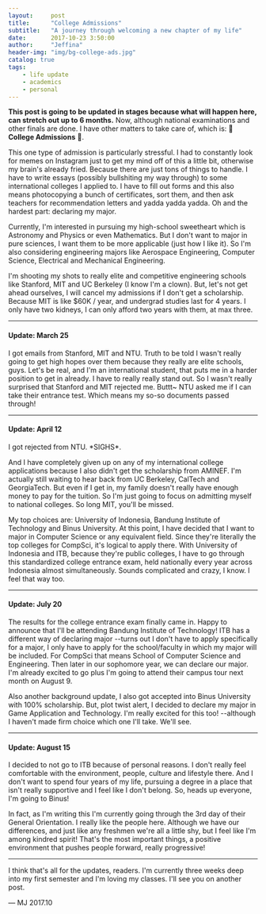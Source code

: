 ```yaml
---
layout:     post
title:      "College Admissions"
subtitle:   "A journey through welcoming a new chapter of my life"
date:       2017-10-23 3:50:00
author:     "Jeffina"
header-img: "img/bg-college-ads.jpg"
catalog: true
tags:
    - life update
    - academics
    - personal
---
```

**This post is going to be updated in stages because what will happen here, can stretch out up to 6 months.** Now, although national examinations and other finals are done. I have other matters to take care of, which is: 🌈 **College Admissions** 🌈.

This one type of admission is particularly stressful. I had to constantly look for memes on Instagram just to get my mind off of this a little bit, otherwise my brain's already fried. Because there are just tons of things to handle. I have to write essays (possibly bullshiting my way through) to some international colleges I applied to. I have to fill out forms and this also means photocopying a bunch of certificates, sort them, and then ask teachers for recommendation letters and yadda yadda yadda. Oh and the hardest part: declaring my major.

Currently, I'm interested in pursuing my high-school sweetheart which is Astronomy and Physics or even Mathematics. But I don't want to major in pure sciences, I want them to be more applicable (just how I like it). So I'm also considering engineering majors like Aerospace Engineering, Computer Science, Electrical and Mechanical Engineering.

I'm shooting my shots to really elite and competitive engineering schools like Stanford, MIT and UC Berkeley (I know I'm a clown). But, let's not get ahead ourselves, I will cancel my admissions if I don't get a scholarship. Because MIT is like $60K / year, and undergrad studies last for 4 years. I only have two kidneys, I can only afford two years with them, at max three.

---
#### Update: March 25 ####
I got emails from Stanford, MIT and NTU. Truth to be told I wasn't really going to get high hopes over them because they really are elite schools, guys. Let's be real, and I'm an international student, that puts me in a harder position to get in already. I have to really really stand out. So I wasn't really surprised that Stanford and MIT rejected me. Buttt~ NTU asked me if I can take their entrance test. Which means my so-so documents passed through!

---
#### Update: April 12
I got rejected from NTU. \*SIGHS\*.

And I have completely given up on any of my international college applications because I also didn't get the scholarship from AMINEF. I'm actually still waiting to hear back from UC Berkeley, CalTech and GeorgiaTech. But even if I get in, my family doesn't really have enough money to pay for the tuition. So I'm just going to focus on admitting myself to national colleges. So long MIT, you'll be missed.

My top choices are: University of Indonesia, Bandung Institute of Technology and Binus University. At this point, I have decided that I want to major in Computer Science or any equivalent field. Since they're literally the top colleges for CompSci, it's logical to apply there. With University of Indonesia and ITB, because they're public colleges, I have to go through this standardized college entrance exam, held nationally every year across Indonesia almost simultaneously. Sounds complicated and crazy, I know. I feel that way too.

---
#### Update: July 20
The results for  the college entrance exam finally came in. Happy to announce that I'll be attending Bandung Institute of Technology! ITB has a different way of declaring major --turns out I don't have to apply specifically for a major, I only have to apply for the school/faculty in which my major will be included. For CompSci that means School of Computer Science and Engineering. Then later in our sophomore year, we can declare our major. I'm already excited to go plus I'm going to attend their campus tour next month on August 9.

Also another background update, I also got accepted into Binus University with 100% scholarship. But, plot twist alert, I decided to declare my major in Game Application and Technology. I'm really excited for this too! --although I haven't made firm choice which one I'll take. We'll see.

---
#### Update: August 15
I decided to not go to ITB because of personal reasons. I don't really feel comfortable with the environment, people, culture and lifestyle there. And I don't want to spend four years of my life, pursuing a degree in a place that isn't really supportive and I feel like I don't belong. So, heads up everyone, I'm going to Binus!

In fact, as I'm writing this I'm currently going through the 3rd day of their General Orientation. I really like the people here. Although we have our differences, and just like any freshmen we're all a little shy, but I feel like I'm among kindred spirit! That's the most important things, a positive environment that pushes people forward, really progressive!

---
I think that's all for the updates, readers. I'm currently three weeks deep into my first semester and I'm loving my classes. I'll see you on another post.

— MJ 2017.10
